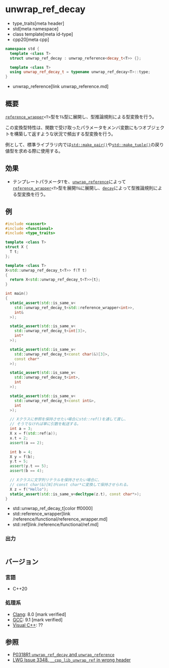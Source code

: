 # unwrap_ref_decay
* type_traits[meta header]
* std[meta namespace]
* class template[meta id-type]
* cpp20[meta cpp]

```cpp
namespace std {
  template <class T>
  struct unwrap_ref_decay : unwrap_reference<decay_t<T>> {};

  template <class T>
  using unwrap_ref_decay_t = typename unwrap_ref_decay<T>::type;
}
```
* unwrap_reference[link unwrap_reference.md]

## 概要
[`reference_wrapper`](/reference/functional/reference_wrapper.md)`<T>`型を`T&`型に展開し、型推論規則による型変換を行う。

この変換型特性は、関数で受け取ったパラメータをメンバ変数にもつオブジェクトを構築して返すような状況で頻出する型変換を行う。

例として、標準ライブラリ内では[`std::make_pair()`](/reference/utility/make_pair.md)や[`std::make_tuple()`](/reference/tuple/make_tuple.md)の戻り値型を求める際に使用する。


## 効果
- テンプレートパラメータ`T`を、[`unwrap_reference`](unwrap_reference.md)によって[`reference_wrapper`](/reference/functional/reference_wrapper.md)`<T>`型を展開`T&`に展開し、[`decay`](decay.md)によって型推論規則による型変換を行う。


## 例
```cpp example
#include <cassert>
#include <functional>
#include <type_traits>

template <class T>
struct X {
  T t;
};

template <class T>
X<std::unwrap_ref_decay_t<T>> f(T t)
{
  return X<std::unwrap_ref_decay_t<T>>{t};
}

int main()
{
  static_assert(std::is_same_v<
    std::unwrap_ref_decay_t<std::reference_wrapper<int>>,
    int&
  >);

  static_assert(std::is_same_v<
    std::unwrap_ref_decay_t<int[3]>,
    int*
  >);

  static_assert(std::is_same_v<
    std::unwrap_ref_decay_t<const char(&)[3]>,
    const char*
  >);

  static_assert(std::is_same_v<
    std::unwrap_ref_decay_t<int>,
    int
  >);

  static_assert(std::is_same_v<
    std::unwrap_ref_decay_t<const int&>,
    int
  >);

  // Xクラスに参照を保持させたい場合にstd::ref()を通して渡し、
  // そうでなければ単に引数を転送する。
  int a = 3;
  X x = f(std::ref(a));
  x.t = 2;
  assert(a == 2);

  int b = 4;
  X y = f(b);
  y.t = 5;
  assert(y.t == 5);
  assert(b == 4);

  // Xクラスに文字列リテラルを保持させたい場合に、
  // const char(&)[N]がconst char*に変換して保持させられる。
  X z = f("Hello");
  static_assert(std::is_same_v<decltype(z.t), const char*>);
}
```
* std::unwrap_ref_decay_t[color ff0000]
* std::reference_wrapper[link /reference/functional/reference_wrapper.md]
* std::ref[link /reference/functional/ref.md]

### 出力
```
```

## バージョン
### 言語
- C++20

### 処理系
- [Clang](/implementation.md#clang): 8.0 [mark verified]
- [GCC](/implementation.md#gcc): 9.1 [mark verified]
- [Visual C++](/implementation.md#visual_cpp): ??


## 参照
- [P0318R1 `unwrap_ref_decay` and `unwrap_reference`](http://www.open-std.org/jtc1/sc22/wg21/docs/papers/2018/p0318r1.pdf)
- [LWG Issue 3348. `__cpp_lib_unwrap_ref` in wrong header](http://www.open-std.org/jtc1/sc22/wg21/docs/papers/2020/p2117r0.html#3348)
